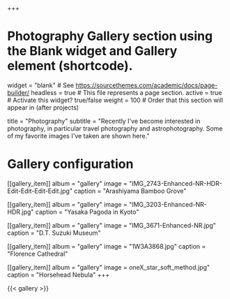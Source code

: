 +++
# Photography Gallery section using the Blank widget and Gallery element (shortcode).
widget = "blank"  # See https://sourcethemes.com/academic/docs/page-builder/
headless = true  # This file represents a page section.
active = true  # Activate this widget? true/false
weight = 100  # Order that this section will appear in (after projects)

title = "Photography"
subtitle = "Recently I've become interested in photography, in particular travel photography and astrophotography. Some of my favorite images I've taken are shown here."

# Gallery configuration
[[gallery_item]]
album = "gallery"
image = "IMG_2743-Enhanced-NR-HDR-Edit-Edit-Edit-Edit.jpg"
caption = "Arashiyama Bamboo Grove"

[[gallery_item]]
album = "gallery"
image = "IMG_3203-Enhanced-NR-HDR.jpg"
caption = "Yasaka Pagoda in Kyoto"

[[gallery_item]]
album = "gallery"
image = "IMG_3671-Enhanced-NR.jpg"
caption = "D.T. Suzuki Museum"

[[gallery_item]]
album = "gallery"
image = "1W3A3868.jpg"
caption = "Florence Cathedral"

[[gallery_item]]
album = "gallery"
image = oneX_star_soft_method.jpg"
caption = "Horsehead Nebula"
+++

{{< gallery >}}